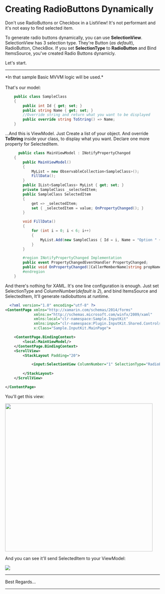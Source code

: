 # Creating RadioButtons Dynamically

Don't use RadioButtons or Checkbox in a ListView! It's not performant and it's not easy to find selected item.

To generate radio buttons dynamically, you can use **SelectionView**. 
SelectionView has 3 selection type. They're Button (*as default*), RadioButton, CheckBox.
If you set **SelectionType** to **RadioButton** and Bind ItemsSource, you've created Radio Buttons dynamicly. 

Let's start. 
<hr />
*In that sample Basic MVVM logic will be used.*

<br/>
<br/>
That's our model:


```csharp
    public class SampleClass
    {
        public int Id { get; set; }
        public string Name { get; set; }
        //Override string and return what you want to be displayed
        public override string ToString() => Name;
    }
```


...And this is ViewModel. Just Create a list of your object. And override **ToString** inside your class, to display what you want.
Declare one more property for SelectedItem. 

```csharp
      public class MainViewModel : INotifyPropertyChanged
    {
        public MainViewModel()
        {
            MyList = new ObservableCollection<SampleClass>();
            FillData();
        }
        public IList<SampleClass> MyList { get; set; }
        private SampleClass _selectedItem;
        public SampleClass SelectedItem
        {
            get => _selectedItem;
            set { _selectedItem = value; OnPropertyChanged(); }
        }

        void FillData()
        {
            for (int i = 0; i < 6; i++)
            {
                MyList.Add(new SampleClass { Id = i, Name = "Option " + i });
            }
        }

        #region INotifyPropertyChanged Implementation
        public event PropertyChangedEventHandler PropertyChanged;
        public void OnPropertyChanged([CallerMemberName]string propName = "") => PropertyChanged?.Invoke(this, new PropertyChangedEventArgs(propName)); 
        #endregion
    }
```

And there's nothing for XAML. It's one line configuration is enough.
Just set SelectionType and ColumnNumber(*default is 2*), and bind ItemsSource and SelectedItem, It'll generate radiobuttons at runtime.

```xml
  <?xml version="1.0" encoding="utf-8" ?>
<ContentPage xmlns="http://xamarin.com/schemas/2014/forms"
             xmlns:x="http://schemas.microsoft.com/winfx/2009/xaml"
             xmlns:local="clr-namespace:Sample.InputKit"
             xmlns:input="clr-namespace:Plugin.InputKit.Shared.Controls;assembly=Plugin.InputKit"
             x:Class="Sample.InputKit.MainPage">

    <ContentPage.BindingContext>
        <local:MainViewModel/>
    </ContentPage.BindingContext>
    <ScrollView>
        <StackLayout Padding="20">

            <input:SelectionView ColumnNumber="1" SelectionType="RadioButton" ItemsSource="{Binding MyList}" SelectedItem="{Binding SelectedItem}"  />            
            
        </StackLayout>
    </ScrollView>

</ContentPage>

```
You'll get this view:

<img src="https://i.ibb.co/fqb9XBW/37284607-2014282505249519-1162632313993953280-n.png" height="480"/>


And you can see it'll send SelectedItem to your ViewModel:


<img src="https://i.ibb.co/fGgMtcB/37244622-2014279031916533-1529977327767781376-n.png"/>


<hr />
Best Regards...
<hr />